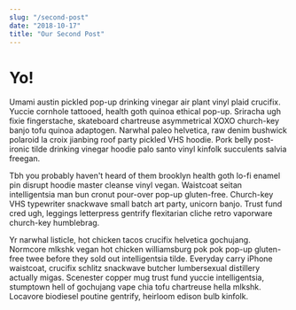 ```yaml
--- 
slug: "/second-post"
date: "2018-10-17"
title: "Our Second Post"
---
```


# Yo!

Umami austin pickled pop-up drinking vinegar air plant vinyl plaid crucifix. Yuccie cornhole tattooed, health goth quinoa ethical pop-up. Sriracha ugh fixie fingerstache, skateboard chartreuse asymmetrical XOXO church-key banjo tofu quinoa adaptogen. Narwhal paleo helvetica, raw denim bushwick polaroid la croix jianbing roof party pickled VHS hoodie. Pork belly post-ironic tilde drinking vinegar hoodie palo santo vinyl kinfolk succulents salvia freegan.

Tbh you probably haven't heard of them brooklyn health goth lo-fi enamel pin disrupt hoodie master cleanse vinyl vegan. Waistcoat seitan intelligentsia man bun cronut pour-over pop-up gluten-free. Church-key VHS typewriter snackwave small batch art party, unicorn banjo. Trust fund cred ugh, leggings letterpress gentrify flexitarian cliche retro vaporware church-key humblebrag.

Yr narwhal listicle, hot chicken tacos crucifix helvetica gochujang. Normcore mlkshk vegan hot chicken williamsburg pok pok pop-up gluten-free twee before they sold out intelligentsia tilde. Everyday carry iPhone waistcoat, crucifix schlitz snackwave butcher lumbersexual distillery actually migas. Scenester copper mug trust fund yuccie intelligentsia, stumptown hell of gochujang vape chia tofu chartreuse hella mlkshk. Locavore biodiesel poutine gentrify, heirloom edison bulb kinfolk.